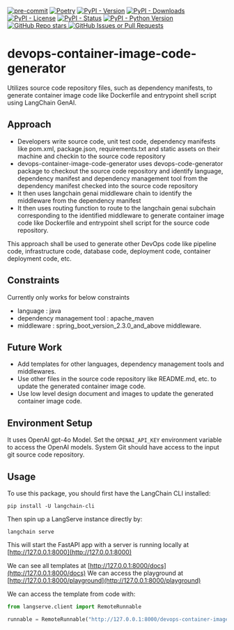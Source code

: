 [![pre-commit](https://img.shields.io/badge/pre--commit-enabled-brightgreen?logo=pre-commit)](https://github.com/pre-commit/pre-commit)
[![Poetry](https://img.shields.io/endpoint?url=https://python-poetry.org/badge/v0.json)](https://python-poetry.org/)
[![PyPI - Version](https://img.shields.io/pypi/v/devops-container-image-code-generator)]()
[![PyPI - Downloads](https://img.shields.io/pypi/dm/devops-container-image-code-generator)](https://pypistats.org/packages/devops-container-image-code-generator)
[![PyPI - License](https://img.shields.io/pypi/l/devops-container-image-code-generator)]()
[![PyPI - Status](https://img.shields.io/pypi/status/devops-container-image-code-generator)]()
[![PyPI - Python Version](https://img.shields.io/pypi/pyversions/devops-container-image-code-generator)]()
[![GitHub Repo stars](https://img.shields.io/github/stars/devops-code-generators/devops-container-image-code-generator)
](https://star-history.com/#devops-code-generators/devops-container-image-code-generator)
[![GitHub Issues or Pull Requests](https://img.shields.io/github/issues/devops-code-generators/devops-container-image-code-generator)](https://github.com/devops-code-generators/devops-container-image-code-generator/issues)

# devops-container-image-code-generator

Utilizes source code repository files, such as dependency manifests, to generate container image code like Dockerfile and entrypoint shell script using LangChain GenAI.

## Approach
- Developers write source code, unit test code, dependency manifests like pom.xml, package.json, requirements.txt and static assets on their machine and checkin to the source code repository
- devops-container-image-code-generator uses devops-code-generator package to checkout the source code repository and identify language, dependency manifest and dependency management tool from the dependency manifest checked into the source code repository
- It then uses langchain genai middleware chain to identify the middleware from the dependency manifest
- It then uses routing function to route to the langchain genai subchain corresponding to the identified middleware to generate container image code like Dockerfile and entrypoint shell script for the source code repository.

This approach shall be used to generate other DevOps code like pipeline code, infrastructure code, database code, deployment code, container deployment code, etc.

## Constraints
Currently only works for below constraints
- language : java
- dependency management tool : apache_maven
- middleware : spring_boot_version_2.3.0_and_above middleware.

## Future Work
- Add templates for other languages, dependency management tools and middlewares.
- Use other files in the source code repository like README.md, etc. to update the generated container image code.
- Use low level design document and images to update the generated container image code.

## Environment Setup

It uses OpenAI gpt-4o Model. Set the `OPENAI_API_KEY` environment variable to access the OpenAI models.
System Git should have access to the input git source code repository.

## Usage

To use this package, you should first have the LangChain CLI installed:

```shell
pip install -U langchain-cli
```

Then spin up a LangServe instance directly by:

```shell
langchain serve
```

This will start the FastAPI app with a server is running locally at
[http://127.0.0.1:8000](http://127.0.0.1:8000)

We can see all templates at [http://127.0.0.1:8000/docs](http://127.0.0.1:8000/docs)
We can access the playground at [http://127.0.0.1:8000/playground](http://127.0.0.1:8000/playground)

We can access the template from code with:

```python
from langserve.client import RemoteRunnable

runnable = RemoteRunnable("http://127.0.0.1:8000/devops-container-image-code-generator")
```
